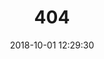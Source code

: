 ---
title: 404
date: 2018-10-01 12:29:30
type: "404"
layout: "404"
description: "Oops～，我崩溃了！找不到你想要的页面 :("
---